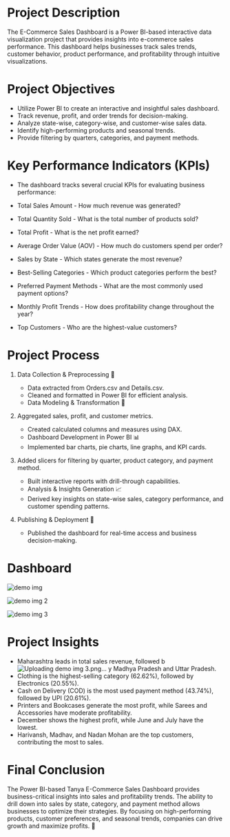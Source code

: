 # Project Description
The E-Commerce Sales Dashboard is a Power BI-based interactive data visualization project that provides insights into e-commerce sales performance. This dashboard helps businesses track sales trends, customer behavior, product performance, and profitability through intuitive visualizations.

# Project Objectives
- Utilize Power BI to create an interactive and insightful sales dashboard.
- Track revenue, profit, and order trends for decision-making.
- Analyze state-wise, category-wise, and customer-wise sales data.
- Identify high-performing products and seasonal trends.
- Provide filtering by quarters, categories, and payment methods.

# Key Performance Indicators (KPIs)
- The dashboard tracks several crucial KPIs for evaluating business performance:

- Total Sales Amount - How much revenue was generated?

- Total Quantity Sold - What is the total number of products sold?

- Total Profit - What is the net profit earned?

- Average Order Value (AOV) - How much do customers spend per order?

- Sales by State - Which states generate the most revenue?

- Best-Selling Categories - Which product categories perform the best?

- Preferred Payment Methods - What are the most commonly used payment options?

- Monthly Profit Trends - How does profitability change throughout the year?

- Top Customers - Who are the highest-value customers?

# Project Process
1. Data Collection & Preprocessing 📂

   - Data extracted from Orders.csv and Details.csv.
   - Cleaned and formatted in Power BI for efficient analysis.
   - Data Modeling & Transformation 🔄

2. Aggregated sales, profit, and customer metrics.

   - Created calculated columns and measures using DAX.
   - Dashboard Development in Power BI 📊
   - Implemented bar charts, pie charts, line graphs, and KPI cards.

3. Added slicers for filtering by quarter, product category, and payment method.

   - Built interactive reports with drill-through capabilities.
   - Analysis & Insights Generation 📈
   - Derived key insights on state-wise sales, category performance, and customer spending patterns.

4. Publishing & Deployment 🚀

   - Published the dashboard for real-time access and business decision-making.

# Dashboard
![demo img](https://github.com/user-attachments/assets/a156cfbf-ccf3-4178-87c6-54d9f1e34d46)

![demo img 2](https://github.com/user-attachments/assets/41ba76e1-ca96-46af-b2cb-9e6ce0344f81)

![demo img 3](https://github.com/user-attachments/assets/c5289837-fe75-4ba0-b6bb-c7fdfe32df06)

# Project Insights
  - Maharashtra leads in total sales revenue, followed b![Uploading demo img 3.png…]()
y Madhya Pradesh and Uttar Pradesh.
  - Clothing is the highest-selling category (62.62%), followed by Electronics (20.55%).
  - Cash on Delivery (COD) is the most used payment method (43.74%), followed by UPI (20.61%).
  - Printers and Bookcases generate the most profit, while Sarees and Accessories have moderate profitability.
  - December shows the highest profit, while June and July have the lowest.
  - Harivansh, Madhav, and Nadan Mohan are the top customers, contributing the most to sales.

# Final Conclusion
The Power BI-based Tanya E-Commerce Sales Dashboard provides business-critical insights into sales and profitability trends. The ability to drill down into sales by state, category, and payment method allows businesses to optimize their strategies. By focusing on high-performing products, customer preferences, and seasonal trends, companies can drive growth and maximize profits. 🚀


